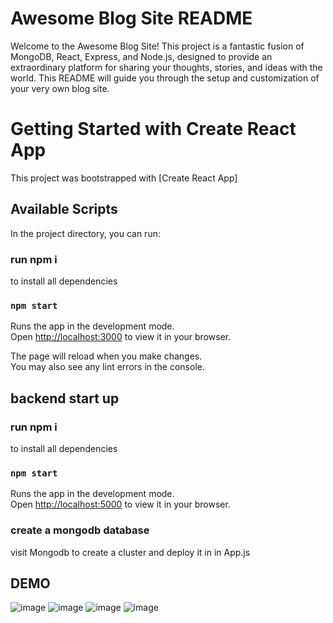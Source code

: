 # Awesome Blog Site README
Welcome to the Awesome Blog Site! This project is a fantastic fusion of MongoDB, React, Express, and Node.js, designed to provide an extraordinary platform for sharing your thoughts, stories, and ideas with the world. This README will guide you through the setup and customization of your very own blog site.
# Getting Started with Create React App

This project was bootstrapped with [Create React App]
## Available Scripts

In the project directory, you can run:
### run npm i 

to install all dependencies

### `npm start`

Runs the app in the development mode.\
Open [http://localhost:3000](http://localhost:3000) to view it in your browser.

The page will reload when you make changes.\
You may also see any lint errors in the console.

## backend start up
### run npm i 

to install all dependencies
### `npm start`

Runs the app in the development mode.\
Open [http://localhost:5000](http://localhost:5000) to view it in your browser.


### create a mongodb database 

visit Mongodb to create a cluster and deploy it in in App.js

## DEMO
![image](https://github.com/mehul-16/Blog_site/assets/83583897/91512896-8125-467e-81bc-88df836b9e64)
![image](https://github.com/mehul-16/Blog_site/assets/83583897/7658410d-1a39-4a11-87d4-5c2ac812d191)
![image](https://github.com/mehul-16/Blog_site/assets/83583897/afa4e37e-26d5-45c5-9947-8d312badb670)
![image](https://github.com/mehul-16/Blog_site/assets/83583897/6cc3b787-9904-430f-befb-02cd99370c02)






